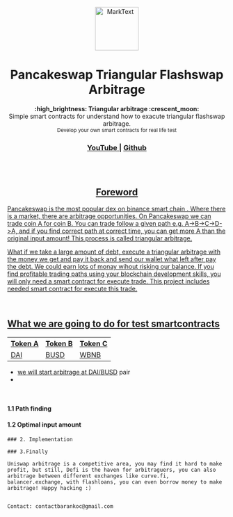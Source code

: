 <p align="center"><img src="https://user-images.githubusercontent.com/105667595/179388551-ac455c16-b641-4382-9eca-d88bd321f862.png" alt="MarkText" width="100" height="100"></p>

<h1 align="center"> Pancakeswap Triangular Flashswap Arbitrage </h1>

<div align="center">
  <strong>:high_brightness: Triangular arbitrage :crescent_moon:</strong><br>
  Simple smart contracts for understand how to exacute triangular flashswap arbitrage. <br>
  <sub>Develop your own smart contracts for real life test</sub>
</div>

<div align="center">
  <h3>
    <a href="https://www.youtube.com">
      YouTube
    </a>
    <span> | </span>
    <a href="https://github.com/BaranKoc">
      Github
  </h3>
</div>

<br>
<br>

<h2 align="center">Foreword</h2>

Pancakeswap is the most popular dex on binance smart chain . 
Where there is a market, there are arbitrage opportunities. 
On Pancakeswap we can trade coin A for coin B. You can trade follow a given path e.g. A->B->C->D->A, and if you find correct path at correct time, 
you can get more A than the original input amount! This process is called triangular arbitrage. 

What if we take a large amount of debt, execute a triangular arbitrage with the money we get and pay it back and send our wallet what left after pay the debt.
We could earn lots of monay wihout risking our balance. If you find profitable trading paths using your blockchain development skills, you will only need a
smart contract for execute trade. This project includes needed smart contract for execute this trade.

<br>

<h2>What we are going to do for test smartcontracts</h2>

<table class="center">
  <tr>
    <th>Token A</th>
    <th>Token B</th>
    <th>Token C</th>
  </tr>
  <tr>
    <td>DAI</td>
    <td>BUSD</td>
    <td>WBNB</td>
  </tr>
</table>

- we will start arbitrage at [DAI/BUSD](https://etherscan.io) pair
- 

<br>

#### 1.1 Path finding

#### 1.2 Optimal input amount

```
### 2. Implementation

### 3.Finally

Uniswap arbitrage is a competitive area, you may find it hard to make profit, but still, Defi is the haven for arbitraguers, you can also arbitrage between different exchanges like curve.fi, balancer.exchange, with flashloans, you can even borrow money to make arbitrage! Happy hacking :)


Contact: contactbarankoc@gmail.com
```
